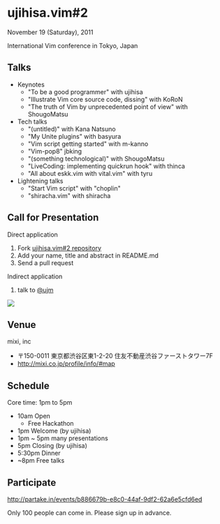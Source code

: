 # ujihisa.vim\#2

November 19 (Saturday), 2011

International Vim conference in Tokyo, Japan

## Talks

* Keynotes
    * "To be a good programmer" with ujihisa
    * "Illustrate Vim core source code, dissing" with KoRoN
    * "The truth of Vim by unprecedented point of view" with ShougoMatsu
* Tech talks
    * "(untitled)" with Kana Natsuno
    * "My Unite plugins" with basyura
    * "Vim script getting started" with m-kanno
    * "Vim-pop8" jbking
    * "(something technological)" with ShougoMatsu
    * "LiveCoding: implementing quickrun hook" with thinca
    * "All about eskk.vim with vital.vim" with tyru
* Lightening talks
    * "Start Vim script" with "choplin"
    * "shiracha.vim" with shiracha

## Call for Presentation

Direct application

1. Fork [ujihisa.vim#2 repository](http://github)
2. Add your name, title and abstract in README.md
3. Send a pull request

Indirect application

1. talk to [@ujm](http://twitter.com/ujm)

![](http://atnd.org/event_images/0004/1623/Vim_logo_original.png?1317617866)

## Venue

mixi, inc

* 〒150-0011 東京都渋谷区東1-2-20 住友不動産渋谷ファーストタワー7F
* <http://mixi.co.jp/profile/info/#map>

## Schedule

Core time: 1pm to 5pm

* 10am Open
    * Free Hackathon
* 1pm Welcome (by ujihisa)
* 1pm ~ 5pm many presentations
* 5pm Closing (by ujihisa)
* 5:30pm Dinner
* ~8pm Free talks

## Participate

<http://partake.in/events/b886679b-e8c0-44af-9df2-62a6e5cfd6ed>

Only 100 people can come in. Please sign up in advance.
